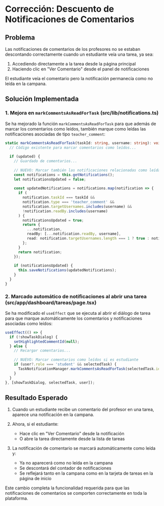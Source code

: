 # Corrección: Descuento de Notificaciones de Comentarios

## Problema

Las notificaciones de comentarios de los profesores no se estaban descontando correctamente cuando un estudiante veía una tarea, ya sea:
1. Accediendo directamente a la tarea desde la página principal
2. Haciendo clic en "Ver Comentario" desde el panel de notificaciones

El estudiante veía el comentario pero la notificación permanecía como no leída en la campana.

## Solución Implementada

### 1. Mejora en `markCommentsAsReadForTask` (src/lib/notifications.ts)

Se ha mejorado la función `markCommentsAsReadForTask` para que además de marcar los comentarios como leídos, también marque como leídas las notificaciones asociadas de tipo `teacher_comment`:

```typescript
static markCommentsAsReadForTask(taskId: string, username: string): void {
  // Código existente para marcar comentarios como leídos...
  
  if (updated) {
    // Guardado de comentarios...
    
    // NUEVO: Marcar también las notificaciones relacionadas como leídas
    const notifications = this.getNotifications();
    let notificationsUpdated = false;
    
    const updatedNotifications = notifications.map(notification => {
      if (
        notification.taskId === taskId && 
        notification.type === 'teacher_comment' &&
        notification.targetUsernames.includes(username) &&
        !notification.readBy.includes(username)
      ) {
        notificationsUpdated = true;
        return {
          ...notification,
          readBy: [...notification.readBy, username],
          read: notification.targetUsernames.length === 1 ? true : notification.read
        };
      }
      return notification;
    });
    
    if (notificationsUpdated) {
      this.saveNotifications(updatedNotifications);
    }
  }
}
```

### 2. Marcado automático de notificaciones al abrir una tarea (src/app/dashboard/tareas/page.tsx)

Se ha modificado el `useEffect` que se ejecuta al abrir el diálogo de tarea para que marque automáticamente los comentarios y notificaciones asociadas como leídos:

```typescript
useEffect(() => {
  if (!showTaskDialog) {
    setHighlightedCommentId(null);
  } else {
    // Recargar comentarios...
    
    // NUEVO: Marcar comentarios como leídos si es estudiante
    if (user?.role === 'student' && selectedTask) {
      TaskNotificationManager.markCommentsAsReadForTask(selectedTask.id, user.username);
    }
  }
}, [showTaskDialog, selectedTask, user]);
```

## Resultado Esperado

1. Cuando un estudiante recibe un comentario del profesor en una tarea, aparece una notificación en la campana.

2. Ahora, si el estudiante:
   - Hace clic en "Ver Comentario" desde la notificación
   - O abre la tarea directamente desde la lista de tareas

3. La notificación de comentario se marcará automáticamente como leída y:
   - Ya no aparecerá como no leída en la campana
   - Se descontará del contador de notificaciones
   - Se reflejará tanto en la campana como en la tarjeta de tareas en la página de inicio

Este cambio completa la funcionalidad requerida para que las notificaciones de comentarios se comporten correctamente en toda la plataforma.
